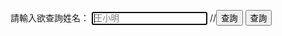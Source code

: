 請輸入欲查詢姓名：
			<input type="num" id="name" value="" placeholder="王小明" size="20" autofocus>
			//<input type="submit" value="查詢" onclick="showHint(name.value);">
			<input type="submit" value="查詢" onclick="/plist.js">
<script src="/plist.js"></script>


<span id="order_status"></span>
